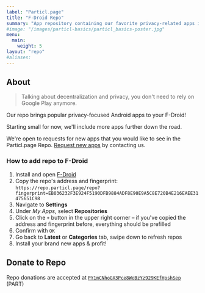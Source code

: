 ```yaml
---
label: "Particl.page"
title: "F-Droid Repo"
summary: "App repository containing our favorite privacy-related apps including official Particl Copay wallet"
#image: "/images/particl-basics/particl_basics-poster.jpg"
menu:
  main:
    weight: 5
layout: "repo"
#aliases:
---
```


## About

> Talking about decentralization and privacy, you don't need to rely on Google Play anymore.

Our repo brings popular privacy-focused Android apps to your F-Droid!

Starting small for now, we'll include more apps further down the road.

We're open to requests for new apps that you would like to see in the Particl.page Repo. [Request new apps](/about/) by contacting us.


### How to add repo to F-Droid

1. Install and open [F-Droid](https://f-droid.org/)
2. Copy the repo's address and fingerprint: `https://repo.particl.page/repo?fingerprint=EB036232F3E924F5190DFB9884ADF8E90E9A5C8E720B4E216EAEE31475651C98`
2. Navigate to **Settings**
3. Under _My Apps_, select **Repositories**
4. Click on the `+` button in the upper right corner – if you've copied the address and fingerprint before, everything should be prefilled
5. Confirm with `OK`
6. Go back to **Latest** or **Categories** tab, swipe down to refresh repos
7. Install your brand new apps & profit!


## Donate to Repo

Repo donations are accepted at [`PY1mCNhoGX3Pce8WeBzYz929KEfHpshSep`](https://explorer.particl.io/address/PY1mCNhoGX3Pce8WeBzYz929KEfHpshSep) (PART)